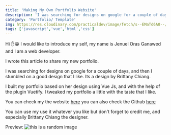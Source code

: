 ```yaml
---
title: 'Making My Own Portfolio Website'
description: 'I was searching for designs on google for a couple of days, and then I stumbled on a good design that I like. Its a design by Brittany Chiang.'
category: 'Portfolio/ Template'
img: https://res.cloudinary.com/practicaldev/image/fetch/s--EMaTd6A0--/c_imagga_scale,f_auto,fl_progressive,h_420,q_auto,w_1000/https://dev-to-uploads.s3.amazonaws.com/i/jw470sglu41ep8a6zdtv.png
tags: ['javascript','vue','html','css']
---
```

Hi ✋😁
I would like to introduce my self,
my name is Jenuel Oras Ganawed and I am a web developer.

I wrote this article to share my new portfolio.

I was searching for designs on google for a couple of days, and then I stumbled on a good design that I like. Its a design by Brittany Chiang.

I built my portfolio based on her design using Vue Js, and with the help of the plugin Vuetify. I tweaked my portfolio a little with the taste that I like.

You can check my the website [here](https://jenuelganawed.ml)
you can also check the Github [here](https://github.com/BroJenuel/jenuel-portfolio-v2)

You can use my use it whatever you like but don't forget to credit me, and especially Brittany Chiang the designer.

Preview:
<img src="https://res.cloudinary.com/practicaldev/image/fetch/s--DrgtwsZE--/c_limit%2Cf_auto%2Cfl_progressive%2Cq_auto%2Cw_880/https://github.com/BroJenuel/jenuel-portfolio-v2/blob/master/meta-image.png%3Fraw%3Dtrue" alt="this is a random image"/>

